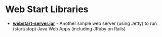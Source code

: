# Web Start Libraries

- [**webstart-server.jar**](webstart-server) - Another simple web server (using Jetty) to run (start/stop) Java Web Apps (including JRuby on Rails)
